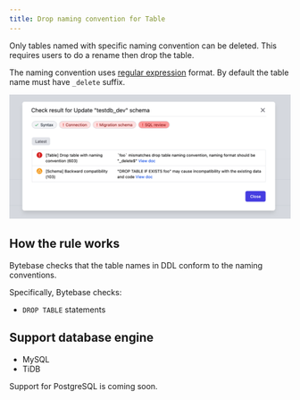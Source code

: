 ```yaml
---
title: Drop naming convention for Table
---
```


Only tables named with specific naming convention can be deleted. This requires users to do a rename then drop the table.

The naming convention uses [regular expression](https://en.wikipedia.org/wiki/Regular_expression) format. By default the table name must have `_delete` suffix.

![schema-review-table-drop-naming](/static/docs/schema-review-table-drop-naming.webp)

## How the rule works

Bytebase checks that the table names in DDL conform to the naming conventions.

Specifically, Bytebase checks:

- `DROP TABLE` statements

## Support database engine

- MySQL
- TiDB

Support for PostgreSQL is coming soon.
